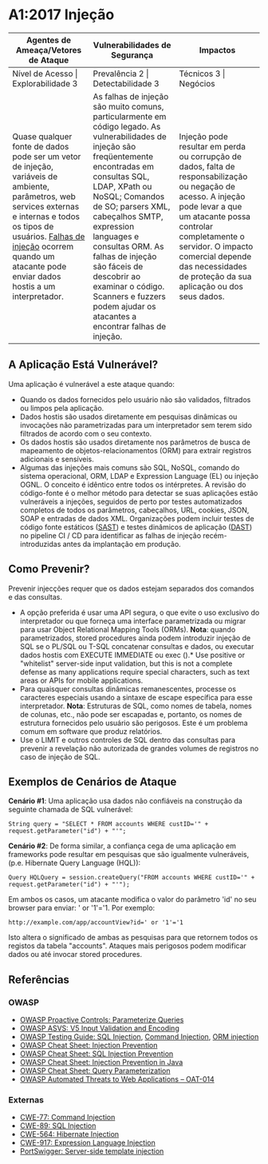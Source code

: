 # A1:2017 Injeção

| Agentes de Ameaça/Vetores de Ataque | Vulnerabilidades de Segurança               | Impactos                   |
| -- | -- | -- |
| Nível de Acesso \| Explorabilidade 3 | Prevalência 2 \| Detectabilidade 3 | Técnicos 3 \| Negócios |
| Quase qualquer fonte de dados pode ser um vetor de injeção, variáveis de ambiente, parâmetros, web services externas e internas e todos os tipos de usuários. [Falhas de injeção](https://www.owasp.org/index.php/Injection_Flaws) ocorrem quando um atacante pode enviar dados hostis a um interpretador. | As falhas de injeção são muito comuns, particularmente em código legado. As vulnerabilidades de injeção são freqüentemente encontradas em consultas SQL, LDAP, XPath ou NoSQL; Comandos de SO; parsers XML, cabeçalhos SMTP, expression languages e consultas ORM. As falhas de injeção são fáceis de descobrir ao examinar o código. Scanners e fuzzers podem ajudar os atacantes a encontrar falhas de injeção. | Injeção pode resultar em perda ou corrupção de dados, falta de responsabilização ou negação de acesso. A injeção pode levar a que um atacante possa controlar completamente o servidor. O impacto comercial depende das necessidades de proteção da sua aplicação ou dos seus dados. |

## A Aplicação Está Vulnerável?

Uma aplicação é vulnerável a este ataque quando:

* Quando os dados fornecidos pelo usuário não são validados, filtrados ou limpos pela aplicação.
* Dados hostis são usados diretamente em pesquisas dinâmicas ou invocações não parametrizadas para um interpretador sem terem sido filtrados de acordo com o seu contexto.
* Os dados hostis são usados diretamente nos parâmetros de busca de mapeamento de objetos-relacionamentos (ORM) para extrair registros adicionais e sensíveis.
* Algumas das injeções mais comuns são SQL, NoSQL, comando do sistema operacional, ORM, LDAP e Expression Language (EL) ou injeção OGNL. O conceito é idêntico entre todos os intérpretes. A revisão do código-fonte é o melhor método para detectar se suas aplicações estão vulneráveis a injeções, seguidos de perto por testes automatizados completos de todos os parâmetros, cabeçalhos, URL, cookies, JSON, SOAP e entradas de dados XML. Organizações podem incluir testes de código fonte estáticos ([SAST](https://www.owasp.org/index.php/Source_Code_Analysis_Tools)) e testes dinâmicos de aplicação ([DAST](https://www.owasp.org/index.php/Category:Vulnerability_Scanning_Tools)) no pipeline CI / CD para identificar as falhas de injeção recém-introduzidas antes da implantação em produção.

## Como Prevenir?

Prevenir injecções requer que os dados estejam separados dos comandos e das consultas.

* A opção preferida é usar uma API segura, o que evite o uso exclusivo do interpretador ou que forneça uma interface parametrizada ou migrar para usar Object Relational Mapping Tools (ORMs). **Nota**: quando parametrizados, stored procedures ainda podem introduzir injeção de SQL se o PL/SQL ou T-SQL concatenar consultas e dados, ou executar dados hostis com EXECUTE IMMEDIATE ou exec ().* Use positive or "whitelist" server-side input validation, but this is not a complete defense as many applications require special characters, such as text areas or APIs for mobile applications.
* Para quaisquer consultas dinâmicas remanescentes, processe os caracteres especiais usando a sintaxe de escape específica para esse interpretador. **Nota**: Estruturas de SQL, como nomes de tabela, nomes de colunas, etc., não pode ser escapadas e, portanto, os nomes de estrutura fornecidos pelo usuário são perigosos. Este é um problema comum em software que produz relatórios.
* Use o LIMIT e outros controles de SQL dentro das consultas para prevenir a revelação não autorizada de grandes volumes de registros no caso de injeção de SQL.

## Exemplos de Cenários de Ataque

**Cenário #1**: Uma aplicação usa dados não confiáveis na construção da seguinte chamada de SQL vulnerável:

`String query = "SELECT * FROM accounts WHERE custID='" + request.getParameter("id") + "'";`

**Cenário #2**: De forma similar, a confiança cega de uma aplicação em frameworks pode resultar em pesquisas que são igualmente vulneráveis, (p.e. Hibernate Query Language (HQL)):

`Query HQLQuery = session.createQuery("FROM accounts WHERE custID='" + request.getParameter("id") + "'");`

Em ambos os casos, um atacante modifica o valor do parâmetro 'id' no seu browser para enviar:  ' or '1'='1. Por exemplo:

`http://example.com/app/accountView?id=' or '1'='1`

Isto altera o significado de ambas as pesquisas para que retornem todos os registos da tabela "accounts".  Ataques mais perigosos podem modificar dados ou até invocar stored procedures.

## Referências

### OWASP

* [OWASP Proactive Controls: Parameterize Queries](https://www.owasp.org/index.php/OWASP_Proactive_Controls#2:_Parameterize_Queries)
* [OWASP ASVS: V5 Input Validation and Encoding](TBA)
* [OWASP Testing Guide: SQL Injection](https://www.owasp.org/index.php/Testing_for_SQL_Injection_(OTG-INPVAL-005)), [Command Injection](https://www.owasp.org/index.php/Testing_for_Command_Injection_(OTG-INPVAL-013)), [ORM injection](https://www.owasp.org/index.php/Testing_for_ORM_Injection_(OTG-INPVAL-007))
* [OWASP Cheat Sheet: Injection Prevention](https://www.owasp.org/index.php/Injection_Prevention_Cheat_Sheet)
* [OWASP Cheat Sheet: SQL Injection Prevention](https://www.owasp.org/index.php/SQL_Injection_Prevention_Cheat_Sheet)
* [OWASP Cheat Sheet: Injection Prevention in Java](https://www.owasp.org/index.php/Injection_Prevention_Cheat_Sheet_in_Java)
* [OWASP Cheat Sheet: Query Parameterization](https://www.owasp.org/index.php/Query_Parameterization_Cheat_Sheet)
* [OWASP Automated Threats to Web Applications – OAT-014](https://www.owasp.org/index.php/OWASP_Automated_Threats_to_Web_Applications)

### Externas

* [CWE-77: Command Injection](https://cwe.mitre.org/data/definitions/77.html)
* [CWE-89: SQL Injection](https://cwe.mitre.org/data/definitions/89.html)
* [CWE-564: Hibernate Injection](https://cwe.mitre.org/data/definitions/564.html)
* [CWE-917: Expression Language Injection](https://cwe.mitre.org/data/definitions/917.html)
* [PortSwigger: Server-side template injection](https://portswigger.net/kb/issues/00101080_serversidetemplateinjection)
